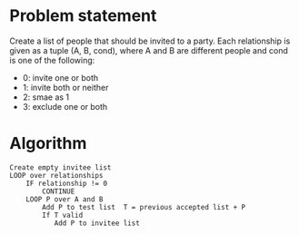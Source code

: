 # Problem statement

Create a list of people that should be invited to a party. Each relationship is given as a tuple (A, B, cond), where A and B are different people and cond is one of the following:

- 0: invite one or both
- 1: invite both or neither
- 2: smae as 1
- 3: exclude one or both

# Algorithm

```
Create empty invitee list
LOOP over relationships
    IF relationship != 0
        CONTINUE
    LOOP P over A and B
        Add P to test list  T = previous accepted list + P
        If T valid
           Add P to invitee list
```
     
    
